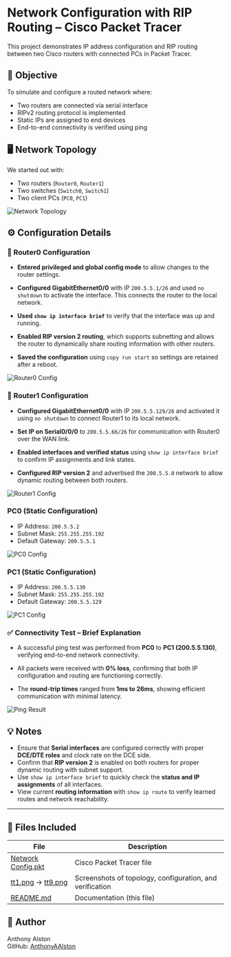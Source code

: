 # Network Configuration with RIP Routing – Cisco Packet Tracer

This project demonstrates IP address configuration and RIP routing between two Cisco routers with connected PCs in Packet Tracer.

## 🧠 Objective

To simulate and configure a routed network where:
- Two routers are connected via serial interface
- RIPv2 routing protocol is implemented
- Static IPs are assigned to end devices
- End-to-end connectivity is verified using ping

## 🖥️ Network Topology
We started out with:
- Two routers (`Router0`, `Router1`)
- Two switches (`Switch0`, `Switch1`)
- Two client PCs (`PC0`, `PC1`)

![Network Topology](tt1.png)

## ⚙️ Configuration Details

### 🔧 Router0 Configuration

- **Entered privileged and global config mode** to allow changes to the router settings.

- **Configured GigabitEthernet0/0** with IP `200.5.5.1/26` and used `no shutdown` to activate the interface. This connects the router to the local network.

- **Used `show ip interface brief`** to verify that the interface was up and running.

- **Enabled RIP version 2 routing**, which supports subnetting and allows the router to dynamically share routing information with other routers.

- **Saved the configuration** using `copy run start` so settings are retained after a reboot.

![Router0 Config](tt3.png)

### 🔧 Router1 Configuration 

- **Configured GigabitEthernet0/0** with IP `200.5.5.129/26` and activated it using `no shutdown` to connect Router1 to its local network.

- **Set IP on Serial0/0/0** to `200.5.5.66/26` for communication with Router0 over the WAN link.

- **Enabled interfaces and verified status** using `show ip interface brief` to confirm IP assignments and link states.

- **Configured RIP version 2** and advertised the `200.5.5.0` network to allow dynamic routing between both routers.


![Router1 Config](tt4.png)

### PC0 (Static Configuration)
- IP Address: `200.5.5.2`
- Subnet Mask: `255.255.255.192`
- Default Gateway: `200.5.5.1`

![PC0 Config](tt5.png)

### PC1 (Static Configuration)
- IP Address: `200.5.5.130`
- Subnet Mask: `255.255.255.192`
- Default Gateway: `200.5.5.129`

![PC1 Config](tt6.png)

### ✅ Connectivity Test – Brief Explanation

- A successful ping test was performed from **PC0** to **PC1 (200.5.5.130)**, verifying end-to-end network connectivity.

- All packets were received with **0% loss**, confirming that both IP configuration and routing are functioning correctly.

- The **round-trip times** ranged from **1ms to 26ms**, showing efficient communication with minimal latency.

![Ping Result](tt9.png)

## 💡 Notes

- Ensure that **Serial interfaces** are configured correctly with proper **DCE/DTE roles** and clock rate on the DCE side.
- Confirm that **RIP version 2** is enabled on both routers for proper dynamic routing with subnet support.
- Use `show ip interface brief` to quickly check the **status and IP assignments** of all interfaces.
- View current **routing information** with `show ip route` to verify learned routes and network reachability.

---

## 📁 Files Included

| File | Description |
|------|-------------|
| [Network Config.pkt](./Network%20Config.pkt) | Cisco Packet Tracer file |
| [tt1.png](./tt1.png) → [tt9.png](./tt9.png) | Screenshots of topology, configuration, and verification |
| [README.md](./README.md) | Documentation (this file) |

## 🔗 Author

Anthony Alston  
GitHub: [AnthonyAAlston](https://github.com/AnthonyAAlston)
